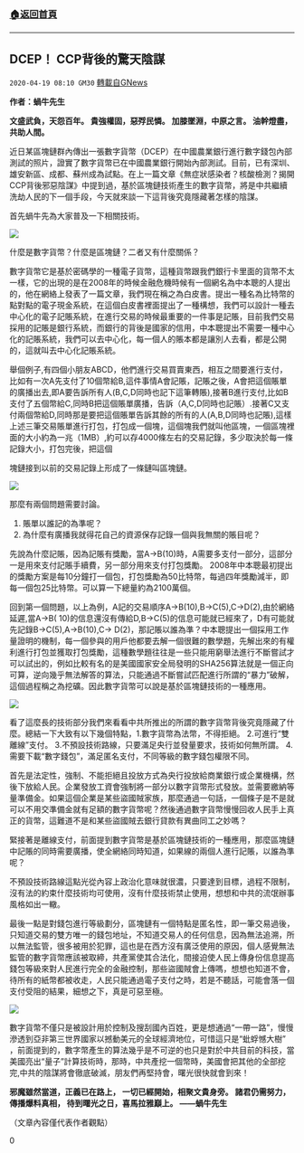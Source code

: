 ###  [:house:返回首頁](https://github.com/ourhimalayas/txt)
---

## DCEP！ CCP背後的驚天陰謀
`2020-04-19 08:10 GM30` [轉載自GNews](https://gnews.org/zh-hant/177690/)

**作者：蝸牛先生**

**文盛武負，天怨百年。 
貴強權固，惡殍民憐。 
加膝墜淵，中原之言。 
油幹燈盡，共助人間。**

近日某區塊鏈群內傳出一張數字貨幣（DCEP）在中國農業銀行進行數字錢包內部測試的照片，證實了數字貨幣已在中國農業銀行開始內部測試。目前，已有深圳、雄安新區、成都、蘇州成為試點。在上一篇文章《無症狀感染者？核酸檢測？揭開CCP背後邪惡陰謀》中提到過，基於區塊鏈技術產生的數字貨幣，將是中共繼續洗劫人民的下一個手段，今天就來談一下這背後究竟隱藏著怎樣的陰謀。

首先蝸牛先為大家普及一下相關技術。

![](https://s3.amazonaws.com/gnews-media-offload/wp-content/uploads/2020/04/18195212/1-160.jpg)

什麼是數字貨幣？什麼是區塊鏈？二者又有什麼關係？

數字貨幣它是基於密碼學的一種電子貨幣，這種貨幣跟我們銀行卡里面的貨幣不太一樣，它的出現的是在2008年的時候金融危機時候有一個網名為中本聰的人提出的，他在網絡上發表了一篇文章，我們現在稱之為白皮書。提出一種名為比特幣的點對點的電子現金系統，在這個白皮書裡面提出了一種構想，我們可以設計一種去中心化的電子記賬系統，在進行交易的時候最重要的一件事是記賬，目前我們交易採用的記賬是銀行系統，而銀行的背後是國家的信用，中本聰提出不需要一種中心化的記賬系統，我們可以去中心化，每一個人的賬本都是讓別人去看，都是公開的，這就叫去中心化記賬系統。

舉個例子,有四個小朋友ABCD，他們進行交易買賣東西，相互之間要進行支付，比如有一次A先支付了10個幣給B,這件事情A會記賬，記賬之後，A會把這個賬單的廣播出去,即A要告訴所有人(B,C,D同時也記下這筆轉賬),接著B進行支付,比如B支付了五個幣給C,同時B把這個賬單廣播，告訴（A,C,D同時也記賬）.接著C又支付兩個幣給D,同時那是要把這個賬單告訴其餘的所有的人(A,B,D同時也記賬),這樣上述三筆交易賬單進行打包，打包成一個塊，這個塊我們就叫他區塊，一個區塊裡面的大小約為一兆（1MB）,約可以存4000條左右的交易記錄，多少取決於每一條記錄大小，打包完後，把這個

![]()塊鏈接到以前的交易記錄上形成了一條鏈叫區塊鏈。

![](https://s3.amazonaws.com/gnews-media-offload/wp-content/uploads/2020/04/18195254/2-62.png)

那麼有兩個問題需要討論。

1. 賬單以誰記的為準呢？
2. 為什麼有廣播我就得花自己的資源保存記錄一個與我無關的賬目呢？


先說為什麼記賬，因為記賬有獎勵，當A-&gt;B(10)時，A需要多支付一部分，這部分一是用來支付記賬手續費，另一部分用來支付打包獎勵。 2008年中本聰最初提出的獎勵方案是每10分鐘打一個包，打包獎勵為50比特幣，每過四年獎勵減半，即每一個包25比特幣。可以算一下總量約為2100萬個。

回到第一個問題，以上為例，A記的交易順序A-&gt;B(10),B-&gt;C(5),C-&gt;D(2),由於網絡延遲,當A-&gt;B( 10)的信息還沒有傳給D,B-&gt;C(5)的信息可能就已經來了，D有可能就先記錄B-&gt;C(5),A-&gt;B(10),C-&gt; D(2)，那記賬以誰為準？中本聰提出一個採用工作量證明的機制，每一個參與的用戶他都要去解一個很難的數學題，先解出來的有權利進行打包並獲取打包獎勵，這種數學題往往是一些只能用窮舉法進行不斷嘗試才可以試出的，例如比較有名的是美國國家安全局發明的SHA256算法就是一個正向可算，逆向幾乎無法解答的算法，只能通過不斷嘗試匹配進行所謂的“暴力”破解，這個過程稱之為挖礦。因此數字貨幣可以說是基於區塊鏈技術的一種應用。

![](https://s3.amazonaws.com/gnews-media-offload/wp-content/uploads/2020/04/18195340/3-46.png)

看了這麼長的技術部分我們來看看中共所推出的所謂的數字貨幣背後究竟隱藏了什麼。總結一下大致有以下幾個特點，1.數字貨幣為法幣，不得拒絕。 2.可進行“雙離線”支付。 3.不預設技術路線，只要滿足央行並發量要求，技術如何無所謂。 4.需要下載“數字錢包”，滿足匿名支付，不同等級的數字錢包權限不同。

首先是法定性，強制、不能拒絕且投放方式為央行投放給商業銀行或企業機構，然後下放給人民。企業發放工資會強制將一部分以數字貨幣形式發放。並需要繳納等量準備金。如果這個企業是某些盜國賊家族，那麼通過一句話，一個條子是不是就可以不用交準備金就有足額的數字貨幣呢？然後通過數字貨幣慢慢回收人民手上真正的貨幣，這難道不是和某些盜國賊去銀行貸款有異曲同工之妙嗎？

緊接著是離線支付，前面提到數字貨幣是基於區塊鏈技術的一種應用，那麼區塊鏈中記賬的同時需要廣播，使全網絡同時知道，如果線的兩個人進行記賬，以誰為準呢？

不預設技術路線這點光從內容上政治化意味就很濃，只要達到目標，過程不限制，沒有法的約束什麼技術均可使用，沒有什麼技術禁止使用，想想和中共的流氓辦事風格如出一轍。

最後一點是對錢包進行等級劃分，區塊鏈有一個特點是匿名性，即一筆交易過後，只知道交易的雙方唯一的錢包地址，不知道交易人的任何信息，因為無法追溯，所以無法監管，很多被用於犯罪，這也是在西方沒有廣泛使用的原因，個人感覺無法監管的數字貨幣應該被取締，共產黨使其合法化，間接迫使人民上傳身份信息提高錢包等級來對人民進行完全的金融控制，那些盜國賊會上傳嗎，想想也知道不會，待所有的紙幣都被收走，人民只能通過電子支付之時，若是不聽話，可能會落一個支付受阻的結果，細想之下，真是可惡至極。

![](https://s3.amazonaws.com/gnews-media-offload/wp-content/uploads/2020/04/18195428/4-74.jpg)

數字貨幣不僅只是被設計用於控制及搜刮國內百姓，更是想通過“一帶一路”，慢慢滲透到亞非第三世界國家以撼動美元的全球經濟地位，可惜這只是“蚍蜉憾大樹” ，前面提到的，數字幣產生的算法幾乎是不可逆的也只是對於中共目前的科技，當美國亮出“量子”計算技術時，那時，中共產挖一個幣時，美國會把其他的全部挖完,中共的陰謀將會徹底破滅，朋友們再堅持會，曙光很快就會到來！

**邪魔雖然當道，正義已在路上， 
一切已經開始，相聚文貴身旁。 
諸君仍需努力，傳播爆料真相， 
待到曙光之日，喜馬拉雅巔上。 
 ——蝸牛先生**

（文章內容僅代表作者觀點）

0
